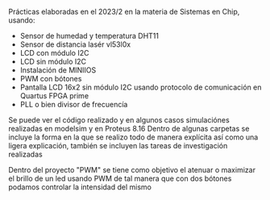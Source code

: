 Prácticas elaboradas en el 2023/2 en la materia de Sistemas en Chip, usando: 
- Sensor de humedad y temperatura DHT11
- Sensor de distancia lasér vl53l0x
- LCD con módulo I2C
- LCD sin módulo I2C
- Instalación de MINIIOS
- PWM con bótones
- Pantalla LCD 16x2 sin módulo I2C usando protocolo de comunicación en Quartus FPGA prime
- PLL o bien divisor de frecuencía

Se puede ver el código realizado y en algunos casos simulaciónes realizadas en modelsim y en Proteus 8.16
Dentro de algunas carpetas se incluye la forma en la que se realizo todo de manera explícita así como una 
ligera explicación, también se incluyen las tareas de investigación realizadas

Dentro del proyecto "PWM" se tiene como objetivo el atenuar o maximizar el brillo de un led usando PWM
  de tal manera que con dos bótones podamos controlar la intensidad del mismo
